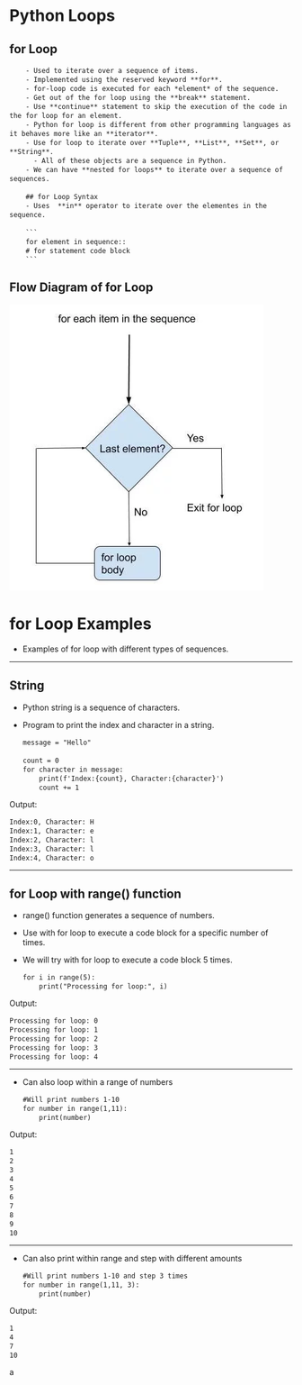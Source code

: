 # Python Loops

## for Loop

        - Used to iterate over a sequence of items.
        - Implemented using the reserved keyword **for**.
        - for-loop code is executed for each *element* of the sequence.
        - Get out of the for loop using the **break** statement.
        - Use **continue** statement to skip the execution of the code in the for loop for an element.
        - Python for loop is different from other programming languages as it behaves more like an **iterator**.
        - Use for loop to iterate over **Tuple**, **List**, **Set**, or **String**.
          - All of these objects are a sequence in Python.
        - We can have **nested for loops** to iterate over a sequence of sequences. 

        ## for Loop Syntax
        - Uses  **in** operator to iterate over the elementes in the sequence.

        ```
        for element in sequence::
        # for statement code block
        ```


## Flow Diagram of for Loop
![](https://github.com/JeffLoboz/100DaysOfPython/blob/main/images/for-loop-flow-diagram.jpg)



















# for Loop Examples
- Examples of for loop with different types of sequences.

----------------------------------------------------------------------------------------------------------------

## String
- Python string is a sequence of characters. 
- Program to print the index and character in a string.

      message = "Hello"

      count = 0
      for character in message:
          print(f'Index:{count}, Character:{character}')
          count += 1
    
Output: 

    Index:0, Character: H
    Index:1, Character: e
    Index:2, Character: l
    Index:3, Character: l
    Index:4, Character: o

----------------------------------------------------------------------------------------------------------------

## for Loop with range() function
- range() function generates a sequence of numbers.
- Use with for loop to execute a code block for a specific number of times.
- We will try with for loop to execute a code block 5 times. 

      for i in range(5):
          print("Processing for loop:", i)

Output:

    Processing for loop: 0
    Processing for loop: 1
    Processing for loop: 2
    Processing for loop: 3
    Processing for loop: 4

----------------------------------------------------------------------------------------------------------------

- Can also loop within a range of numbers

      #Will print numbers 1-10
      for number in range(1,11):
          print(number)

Output:

    1
    2
    3
    4
    5
    6
    7
    8
    9
    10

----------------------------------------------------------------------------------------------------------------

- Can also print within range and step with different amounts

      #Will print numbers 1-10 and step 3 times
      for number in range(1,11, 3):
          print(number)
    
Output:

    1
    4
    7
    10
a
